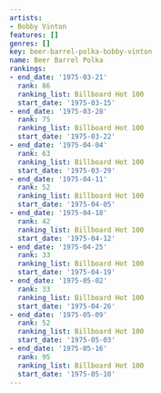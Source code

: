 ```yaml
---
artists:
- Bobby Vinton
features: []
genres: []
key: beer-barrel-polka-bobby-vinton
name: Beer Barrel Polka
rankings:
- end_date: '1975-03-21'
  rank: 86
  ranking_list: Billboard Hot 100
  start_date: '1975-03-15'
- end_date: '1975-03-28'
  rank: 75
  ranking_list: Billboard Hot 100
  start_date: '1975-03-22'
- end_date: '1975-04-04'
  rank: 63
  ranking_list: Billboard Hot 100
  start_date: '1975-03-29'
- end_date: '1975-04-11'
  rank: 52
  ranking_list: Billboard Hot 100
  start_date: '1975-04-05'
- end_date: '1975-04-18'
  rank: 42
  ranking_list: Billboard Hot 100
  start_date: '1975-04-12'
- end_date: '1975-04-25'
  rank: 33
  ranking_list: Billboard Hot 100
  start_date: '1975-04-19'
- end_date: '1975-05-02'
  rank: 33
  ranking_list: Billboard Hot 100
  start_date: '1975-04-26'
- end_date: '1975-05-09'
  rank: 52
  ranking_list: Billboard Hot 100
  start_date: '1975-05-03'
- end_date: '1975-05-16'
  rank: 95
  ranking_list: Billboard Hot 100
  start_date: '1975-05-10'
---
```


